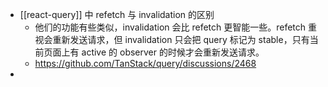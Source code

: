 - [[react-query]] 中 refetch 与 invalidation 的区别
	- 他们的功能有些类似，invalidation 会比 refetch 更智能一些。refetch 重视会重新发送请求，但 invalidation 只会把 query 标记为 stable，只有当前页面上有 active 的 observer 的时候才会重新发送请求。
	- https://github.com/TanStack/query/discussions/2468
-
